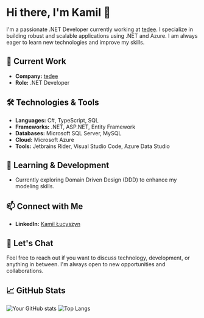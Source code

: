 # Hi there, I'm Kamil 👋

I'm a passionate .NET Developer currently working at [tedee](https://www.tedee.com). I specialize in building robust and scalable applications using .NET and Azure. I am always eager to learn new technologies and improve my skills. 

## 🔭 Current Work
- **Company:** [tedee](https://www.tedee.com)
- **Role:** .NET Developer

## 🛠️ Technologies & Tools
- **Languages:** C#, TypeScript, SQL
- **Frameworks:** .NET, ASP.NET, Entity Framework
- **Databases:** Microsoft SQL Server, MySQL
- **Cloud:** Microsoft Azure
- **Tools:** Jetbrains Rider, Visual Studio Code, Azure Data Studio

## 🌱 Learning & Development
- Currently exploring Domain Driven Design (DDD) to enhance my modeling skills.

## 📫 Connect with Me
- **LinkedIn:** [Kamil Łucyszyn](https://www.linkedin.com/in/klucyszyn1995)

## 💬 Let's Chat
Feel free to reach out if you want to discuss technology, development, or anything in between. I'm always open to new opportunities and collaborations.

## 📈 GitHub Stats
![Your GitHub stats](https://github-readme-stats.vercel.app/api?username=klucyszy&show_icons=true&theme=radical)
![Top Langs](https://github-readme-stats.vercel.app/api/top-langs/?username=klucyszy&layout=compact&theme=radical)
